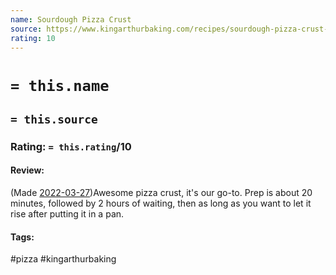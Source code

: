```yaml
---
name: Sourdough Pizza Crust
source: https://www.kingarthurbaking.com/recipes/sourdough-pizza-crust-recipe
rating: 10
---
```

# `= this.name`
## `= this.source`
### Rating: `= this.rating`/10

#### Review:
(Made [2022-03-27](2022-03-27.md))Awesome pizza crust, it's our go-to. Prep is about 20 minutes, followed by 2 hours of waiting, then as long as you want to let it rise after putting it in a pan.

#### Tags:
#pizza #kingarthurbaking